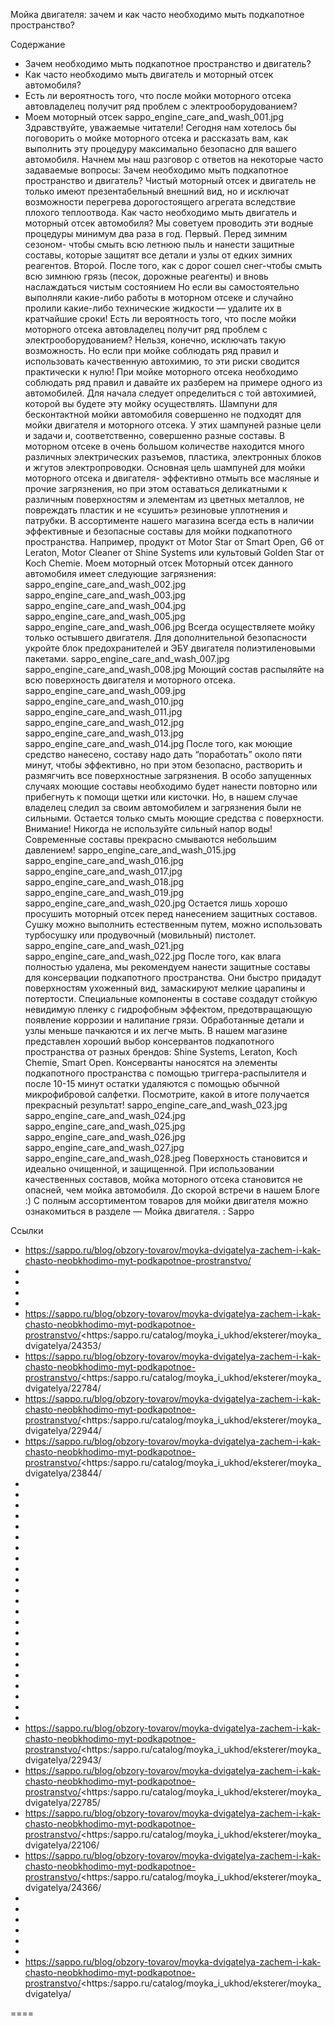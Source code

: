 Мойка двигателя: зачем и как часто необходимо мыть подкапотное пространство?

Содержание 
- Зачем необходимо мыть подкапотное пространство и двигатель? 
- Как часто необходимо мыть двигатель и моторный отсек автомобиля?
- Есть ли вероятность того, что после мойки моторного отсека автовладелец получит ряд проблем с электрооборудованием? 
- Моем моторный отсек  sappo_engine_care_and_wash_001.jpg
Здравствуйте, уважаемые читатели! 
Сегодня нам хотелось бы поговорить о мойке моторного отсека и рассказать вам, как выполнить эту процедуру максимально безопасно для вашего автомобиля. Начнем мы наш разговор с ответов на некоторые часто задаваемые вопросы: 
Зачем необходимо мыть подкапотное пространство и двигатель?
Чистый моторный отсек и двигатель не только имеют презентабельный внешний вид, но и исключат возможности перегрева дорогостоящего агрегата вследствие плохого теплоотвода. 
Как часто необходимо мыть двигатель и моторный отсек автомобиля?
Мы советуем проводить эти водные процедуры минимум два раза в год. Первый. Перед зимним сезоном- чтобы смыть всю летнюю пыль и нанести защитные составы, которые защитят все детали и узлы от едких зимних реагентов. Второй. После того, как с дорог сошел снег-чтобы смыть всю зимнюю грязь (песок, дорожные реагенты) и вновь наслаждаться чистым состоянием Но если вы самостоятельно выполняли какие-либо работы в моторном отсеке и случайно пролили какие-либо технические жидкости — удалите их в кратчайшие сроки!
Есть ли вероятность того, что после мойки моторного отсека автовладелец получит ряд проблем с электрооборудованием?
Нельзя, конечно, исключать такую возможность. Но если при мойке соблюдать ряд правил и использовать качественную автохимию, то эти риски сводится практически к нулю! 
При мойке моторного отсека необходимо соблюдать ряд правил и давайте их разберем на примере одного из автомобилей. Для начала следует определиться с той автохимией, которой вы будете эту мойку осуществлять. Шампуни для бесконтактной мойки автомобиля совершенно не подходят для мойки двигателя и моторного отсека. У этих шампуней разные цели и задачи и, соответственно, совершенно разные составы. 
В моторном отсеке в очень большом количестве находится много различных электрических разъемов, пластика, электронных блоков и жгутов электропроводки. Основная цель шампуней для мойки моторного отсека и двигателя- эффективно отмыть все масляные и прочие загрязнения, но при этом оставаться деликатными к различным поверхностям и элементам из цветных металлов, не повреждать пластик и не «сушить» резиновые уплотнения и патрубки. 
В ассортименте нашего магазина всегда есть в наличии эффективные и безопасные составы для мойки подкапотного пространства. Например, продукт от Motor Star от Smart Open, G6 от Leraton, Motor Cleaner от Shine Systems или культовый Golden Star от Koch Chemie. 
Моем моторный отсек 
Моторный отсек данного автомобиля имеет следующие загрязнения: 
sappo_engine_care_and_wash_002.jpg
sappo_engine_care_and_wash_003.jpg
sappo_engine_care_and_wash_004.jpg
sappo_engine_care_and_wash_005.jpg
sappo_engine_care_and_wash_006.jpg Всегда осуществляете мойку только остывшего двигателя. 
Для дополнительной безопасности укройте блок предохранителей и ЭБУ двигателя полиэтиленовыми пакетами. 
sappo_engine_care_and_wash_007.jpg
sappo_engine_care_and_wash_008.jpg Моющий состав распыляйте на всю поверхность двигателя и моторного отсека. 
sappo_engine_care_and_wash_009.jpg
sappo_engine_care_and_wash_010.jpg
sappo_engine_care_and_wash_011.jpg
sappo_engine_care_and_wash_012.jpg
sappo_engine_care_and_wash_013.jpg
sappo_engine_care_and_wash_014.jpg После того, как моющие средство нанесено, составу надо дать “поработать” около пяти минут, чтобы эффективно, но при этом безопасно, растворить и размягчить все поверхностные загрязнения. В особо запущенных случаях моющие составы необходимо будет нанести повторно или прибегнуть к помощи щетки или кисточки. Но, в нашем случае владелец следил за своим автомобилем и загрязнения были не сильными. Остается только смыть моющие средства с поверхности. 
Внимание! Никогда не используйте сильный напор воды! Современные составы прекрасно смываются небольшим давлением!
sappo_engine_care_and_wash_015.jpg
sappo_engine_care_and_wash_016.jpg
sappo_engine_care_and_wash_017.jpg
sappo_engine_care_and_wash_018.jpg
sappo_engine_care_and_wash_019.jpg
sappo_engine_care_and_wash_020.jpg Остается лишь хорошо просушить моторный отсек перед нанесением защитных составов. Сушку можно выполнить естественным путем, можно использовать турбосушку или продувочный (мовильный) пистолет. 
sappo_engine_care_and_wash_021.jpg
sappo_engine_care_and_wash_022.jpg После того, как влага полностью удалена, мы рекомендуем нанести защитные составы для консервации подкапотного пространства. Они быстро придадут поверхностям ухоженный вид, замаскируют мелкие царапины и потертости. Специальные компоненты в составе создадут стойкую невидимую пленку с гидрофобным эффектом, предотвращающую появление коррозии и налипание грязи. Обработанные детали и узлы меньше пачкаются и их легче мыть. В нашем магазине представлен хороший выбор консервантов подкапотного пространства от разных брендов: Shine Systems, Leraton, Koch Chemie, Smart Open. Консерванты наносятся на элементы подкапотного пространства с помощью триггера-распылителя и после 10-15 минут остатки удаляются с помощью обычной микрофибровой салфетки. Посмотрите, какой в итоге получается прекрасный результат! 
sappo_engine_care_and_wash_023.jpg
sappo_engine_care_and_wash_024.jpg
sappo_engine_care_and_wash_025.jpg
sappo_engine_care_and_wash_026.jpg
sappo_engine_care_and_wash_027.jpg
sappo_engine_care_and_wash_028.jpeg Поверхность становится и идеально очищенной, и защищенной. При использовании качественных составов, мойка моторного отсека становится не опасней, чем мойка автомобиля. До скорой встречи в нашем Блоге :) С полным ассортиментом товаров для мойки двигателя можно ознакомиться в разделе — Мойка двигателя. 
: Sappo

Ссылки
- https://sappo.ru/blog/obzory-tovarov/moyka-dvigatelya-zachem-i-kak-chasto-neobkhodimo-myt-podkapotnoe-prostranstvo/
- 
- 
- 
- 
- https://sappo.ru/blog/obzory-tovarov/moyka-dvigatelya-zachem-i-kak-chasto-neobkhodimo-myt-podkapotnoe-prostranstvo/<https:/sappo.ru/catalog/moyka_i_ukhod/eksterer/moyka_dvigatelya/24353/
- https://sappo.ru/blog/obzory-tovarov/moyka-dvigatelya-zachem-i-kak-chasto-neobkhodimo-myt-podkapotnoe-prostranstvo/<https:/sappo.ru/catalog/moyka_i_ukhod/eksterer/moyka_dvigatelya/22784/
- https://sappo.ru/blog/obzory-tovarov/moyka-dvigatelya-zachem-i-kak-chasto-neobkhodimo-myt-podkapotnoe-prostranstvo/<https:/sappo.ru/catalog/moyka_i_ukhod/eksterer/moyka_dvigatelya/22944/
- https://sappo.ru/blog/obzory-tovarov/moyka-dvigatelya-zachem-i-kak-chasto-neobkhodimo-myt-podkapotnoe-prostranstvo/<https:/sappo.ru/catalog/moyka_i_ukhod/eksterer/moyka_dvigatelya/23844/
- 
- 
- 
- 
- 
- 
- 
- 
- 
- 
- 
- 
- 
- 
- 
- 
- 
- 
- 
- 
- 
- 
- 
- https://sappo.ru/blog/obzory-tovarov/moyka-dvigatelya-zachem-i-kak-chasto-neobkhodimo-myt-podkapotnoe-prostranstvo/<https:/sappo.ru/catalog/moyka_i_ukhod/eksterer/moyka_dvigatelya/22943/
- https://sappo.ru/blog/obzory-tovarov/moyka-dvigatelya-zachem-i-kak-chasto-neobkhodimo-myt-podkapotnoe-prostranstvo/<https:/sappo.ru/catalog/moyka_i_ukhod/eksterer/moyka_dvigatelya/22785/
- https://sappo.ru/blog/obzory-tovarov/moyka-dvigatelya-zachem-i-kak-chasto-neobkhodimo-myt-podkapotnoe-prostranstvo/<https:/sappo.ru/catalog/moyka_i_ukhod/eksterer/moyka_dvigatelya/22106/
- https://sappo.ru/blog/obzory-tovarov/moyka-dvigatelya-zachem-i-kak-chasto-neobkhodimo-myt-podkapotnoe-prostranstvo/<https:/sappo.ru/catalog/moyka_i_ukhod/eksterer/moyka_dvigatelya/24366/
- 
- 
- 
- 
- 
- 
- https://sappo.ru/blog/obzory-tovarov/moyka-dvigatelya-zachem-i-kak-chasto-neobkhodimo-myt-podkapotnoe-prostranstvo/<https:/sappo.ru/catalog/moyka_i_ukhod/eksterer/moyka_dvigatelya/

====